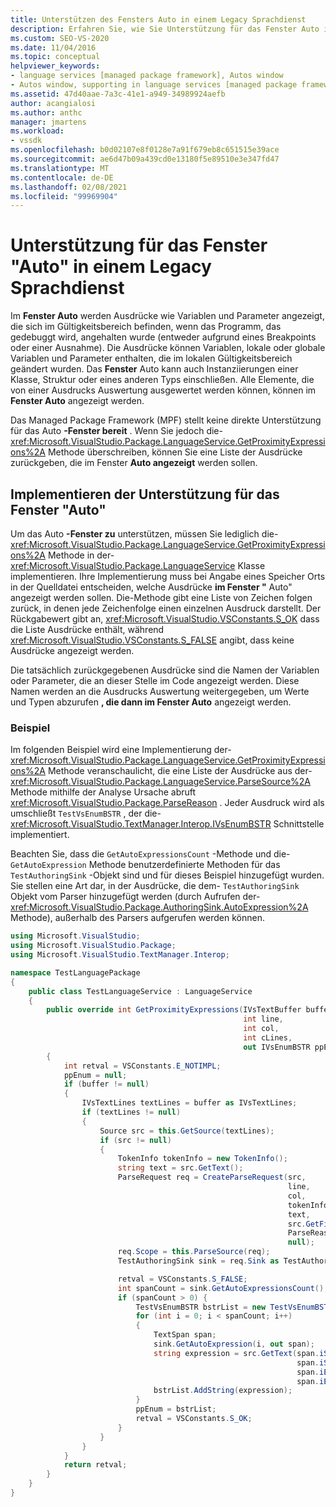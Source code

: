 ```yaml
---
title: Unterstützen des Fensters Auto in einem Legacy Sprachdienst
description: Erfahren Sie, wie Sie Unterstützung für das Fenster Auto implementieren, in dem Ausdrücke angezeigt werden, die sich im Gültigkeitsbereich befinden, wenn das debuggende Programm angehalten wird
ms.custom: SEO-VS-2020
ms.date: 11/04/2016
ms.topic: conceptual
helpviewer_keywords:
- language services [managed package framework], Autos window
- Autos window, supporting in language services [managed package framework]
ms.assetid: 47d40aae-7a3c-41e1-a949-34989924aefb
author: acangialosi
ms.author: anthc
manager: jmartens
ms.workload:
- vssdk
ms.openlocfilehash: b0d02107e8f0128e7a91f679eb8c651515e39ace
ms.sourcegitcommit: ae6d47b09a439cd0e13180f5e89510e3e347fd47
ms.translationtype: MT
ms.contentlocale: de-DE
ms.lasthandoff: 02/08/2021
ms.locfileid: "99969904"
---
```

# <a name="support-for-the-autos-window-in-a-legacy-language-service"></a>Unterstützung für das Fenster "Auto" in einem Legacy Sprachdienst

Im **Fenster Auto** werden Ausdrücke wie Variablen und Parameter angezeigt, die sich im Gültigkeitsbereich befinden, wenn das Programm, das gedebuggt wird, angehalten wurde (entweder aufgrund eines Breakpoints oder einer Ausnahme). Die Ausdrücke können Variablen, lokale oder globale Variablen und Parameter enthalten, die im lokalen Gültigkeitsbereich geändert wurden. Das **Fenster** Auto kann auch Instanziierungen einer Klasse, Struktur oder eines anderen Typs einschließen. Alle Elemente, die von einer Ausdrucks Auswertung ausgewertet werden können, können im **Fenster Auto** angezeigt werden.

 Das Managed Package Framework (MPF) stellt keine direkte Unterstützung für das Auto **-Fenster bereit** . Wenn Sie jedoch die- <xref:Microsoft.VisualStudio.Package.LanguageService.GetProximityExpressions%2A> Methode überschreiben, können Sie eine Liste der Ausdrücke zurückgeben, die im Fenster **Auto angezeigt** werden sollen.

## <a name="implementing-support-for-the-autos-window"></a>Implementieren der Unterstützung für das Fenster "Auto"

 Um das Auto **-Fenster zu** unterstützen, müssen Sie lediglich die- <xref:Microsoft.VisualStudio.Package.LanguageService.GetProximityExpressions%2A> Methode in der- <xref:Microsoft.VisualStudio.Package.LanguageService> Klasse implementieren. Ihre Implementierung muss bei Angabe eines Speicher Orts in der Quelldatei entscheiden, welche Ausdrücke **im Fenster "** Auto" angezeigt werden sollen. Die-Methode gibt eine Liste von Zeichen folgen zurück, in denen jede Zeichenfolge einen einzelnen Ausdruck darstellt. Der Rückgabewert gibt an, <xref:Microsoft.VisualStudio.VSConstants.S_OK> dass die Liste Ausdrücke enthält, während <xref:Microsoft.VisualStudio.VSConstants.S_FALSE> angibt, dass keine Ausdrücke angezeigt werden.

 Die tatsächlich zurückgegebenen Ausdrücke sind die Namen der Variablen oder Parameter, die an dieser Stelle im Code angezeigt werden. Diese Namen werden an die Ausdrucks Auswertung weitergegeben, um Werte und Typen abzurufen **, die dann im Fenster Auto** angezeigt werden.

### <a name="example"></a>Beispiel
 Im folgenden Beispiel wird eine Implementierung der- <xref:Microsoft.VisualStudio.Package.LanguageService.GetProximityExpressions%2A> Methode veranschaulicht, die eine Liste der Ausdrücke aus der- <xref:Microsoft.VisualStudio.Package.LanguageService.ParseSource%2A> Methode mithilfe der Analyse Ursache abruft <xref:Microsoft.VisualStudio.Package.ParseReason> . Jeder Ausdruck wird als umschließt `TestVsEnumBSTR` , der die- <xref:Microsoft.VisualStudio.TextManager.Interop.IVsEnumBSTR> Schnittstelle implementiert.

 Beachten Sie, dass die `GetAutoExpressionsCount` -Methode und die- `GetAutoExpression` Methode benutzerdefinierte Methoden für das `TestAuthoringSink` -Objekt sind und für dieses Beispiel hinzugefügt wurden. Sie stellen eine Art dar, in der Ausdrücke, die dem- `TestAuthoringSink` Objekt vom Parser hinzugefügt werden (durch Aufrufen der- <xref:Microsoft.VisualStudio.Package.AuthoringSink.AutoExpression%2A> Methode), außerhalb des Parsers aufgerufen werden können.

```csharp
using Microsoft.VisualStudio;
using Microsoft.VisualStudio.Package;
using Microsoft.VisualStudio.TextManager.Interop;

namespace TestLanguagePackage
{
    public class TestLanguageService : LanguageService
    {
        public override int GetProximityExpressions(IVsTextBuffer buffer,
                                                    int line,
                                                    int col,
                                                    int cLines,
                                                    out IVsEnumBSTR ppEnum)
        {
            int retval = VSConstants.E_NOTIMPL;
            ppEnum = null;
            if (buffer != null)
            {
                IVsTextLines textLines = buffer as IVsTextLines;
                if (textLines != null)
                {
                    Source src = this.GetSource(textLines);
                    if (src != null)
                    {
                        TokenInfo tokenInfo = new TokenInfo();
                        string text = src.GetText();
                        ParseRequest req = CreateParseRequest(src,
                                                              line,
                                                              col,
                                                              tokenInfo,
                                                              text,
                                                              src.GetFilePath(),
                                                              ParseReason.Autos,
                                                              null);
                        req.Scope = this.ParseSource(req);
                        TestAuthoringSink sink = req.Sink as TestAuthoringSink;

                        retval = VSConstants.S_FALSE;
                        int spanCount = sink.GetAutoExpressionsCount();
                        if (spanCount > 0) {
                            TestVsEnumBSTR bstrList = new TestVsEnumBSTR();
                            for (int i = 0; i < spanCount; i++)
                            {
                                TextSpan span;
                                sink.GetAutoExpression(i, out span);
                                string expression = src.GetText(span.iStartLine,
                                                                span.iStartIndex,
                                                                span.iEndLine,
                                                                span.iEndIndex);
                                bstrList.AddString(expression);
                            }
                            ppEnum = bstrList;
                            retval = VSConstants.S_OK;
                        }
                    }
                }
            }
            return retval;
        }
    }
}
```
